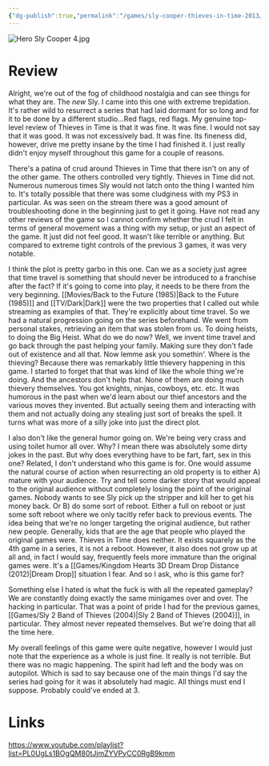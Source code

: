 ```yaml
---
{"dg-publish":true,"permalink":"/games/sly-cooper-thieves-in-time-2013/","tags":["games","streamed"],"created":"2025-04-14","updated":"2025-10-11"}
---
```



![Hero Sly Cooper 4.jpg](/img/user/_sys/Attachments/Hero%20Sly%20Cooper%204.jpg)

# Review

Alright, we're out of the fog of childhood nostalgia and can see things for what they are. The *new* Sly. I came into this one with extreme trepidation. It's rather wild to resurrect a series that had laid dormant for so long and for it to be done by a different studio...Red flags, red flags. My genuine top-level review of Thieves in Time is that it was fine. It was fine. I would not say that it was good. It was not excessively bad. It was fine. Its fineness did, however, drive me pretty insane by the time I had finished it. I just really didn't enjoy myself throughout this game for a couple of reasons.

There's a patina of crud around Thieves in Time that there isn't on any of the other game. The others controlled very tightly. Thieves in Time did not. Numerous numerous times Sly would not latch onto the thing I wanted him to. It's totally possible that there was some cludginess with my PS3 in particular. As was seen on the stream there was a good amount of troubleshooting done in the beginning just to get it going. Have not read any other reviews of the game so I cannot confirm whether the crud I felt in terms of general movement was a thing with my setup, or just an aspect of the game. It just did not feel good. It wasn't like terrible or anything. But compared to extreme tight controls of the previous 3 games, it was very notable.

I think the plot is pretty garbo in this one. Can we as a society just agree that time travel is something that should never be introduced to a franchise after the fact? If it's going to come into play, it needs to be there from the very beginning. [[Movies/Back to the Future (1985)\|Back to the Future (1985)]] and [[TV/Dark\|Dark]] were the two properties that I called out while streaming as examples of that. They're explicitly about time travel. So we had a natural progression going on the series beforehand. We went from personal stakes, retrieving an item that was stolen from us. To doing heists, to doing the Big Heist. What do we do now? Well, we invent time travel and go back through the past helping your family. Making sure they don't fade out of existence and all that. Now lemme ask you somethin'. Where is the thieving? Because there was remarkably little thievery happening in this game. I started to forget that that was kind of like the whole thing we're doing. And the ancestors don't help that. None of them are doing much thievery themselves. You got knights, ninjas, cowboys, etc. etc. It was humorous in the past when we'd learn about our thief ancestors and the various moves they invented. But actually seeing them and interacting with them and not actually doing any stealing just sort of breaks the spell. It turns what was more of a silly joke into just the direct plot.

I also don't like the general humor going on. We're being very crass and using toilet humor all over. Why? I mean there was absolutely some dirty jokes in the past. But why does everything have to be fart, fart, sex in this one? Related, I don't understand who this game is for. One would assume the natural course of action when resurrecting an old property is to either A) mature with your audience. Try and tell some darker story that would appeal to the original audience without completely losing the point of the original games. Nobody wants to see Sly pick up the stripper and kill her to get his money back. Or B) do some sort of reboot. Either a full on reboot or just some soft reboot where we only tacitly refer back to previous events. The idea being that we're no longer targeting the original audience, but rather new people. Generally, kids that are the age that people who played the original games were. Thieves in Time does neither. It exists squarely as the 4th game in a series, it is not a reboot. However, it also does not grow up at all and, in fact I would say, frequently feels more immature than the original games were. It's a [[Games/Kingdom Hearts 3D Dream Drop Distance (2012)\|Dream Drop]] situation I fear. And so I ask, who is this game for?

Something else I hated is what the fuck is with all the repeated gameplay? We are constantly doing exactly the same minigames over and over. The hacking in particular. That was a point of pride I had for the previous games, [[Games/Sly 2 Band of Thieves (2004)\|Sly 2 Band of Thieves (2004)]], in particular. They almost never repeated themselves. But we're doing that all the time here.

My overall feelings of this game were quite negative, however I would just note that the experience as a whole is just fine. It really is not terrible. But there was no magic happening. The spirit had left and the body was on autopilot. Which is sad to say because one of the main things I'd say the series had going for it was it absolutely had magic. All things must end I suppose. Probably could've ended at 3.

# Links

https://www.youtube.com/playlist?list=PL0UgLs1BOgQM80tJjmZYVPyCC0RgB9kmm
